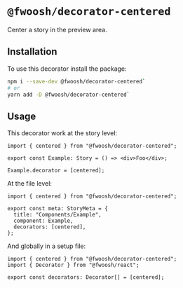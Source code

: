 # `@fwoosh/decorator-centered`

Center a story in the preview area.

## Installation

To use this decorator install the package:

```sh
npm i --save-dev @fwoosh/decorator-centered`
# or
yarn add -D @fwoosh/decorator-centered`
```

## Usage

This decorator work at the story level:

```tsx
import { centered } from "@fwoosh/decorator-centered";

export const Example: Story = () => <div>Foo</div>;

Example.decorator = [centered];
```

At the file level:

```tsx
import { centered } from "@fwoosh/decorator-centered";

export const meta: StoryMeta = {
  title: "Components/Example",
  component: Example,
  decorators: [centered],
};
```

And globally in a setup file:

```tsx
import { centered } from "@fwoosh/decorator-centered";
import { Decorator } from "@fwoosh/react";

export const decorators: Decorator[] = [centered];
```
